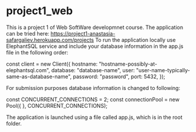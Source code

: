 # project1_web
This is a project 1 of Web SoftWare developmnet course. 
The application can be tried here: https://project1-anastasia-safargaliev.herokuapp.com/projects
To run the application locally use ElephantSQL service and include your database information in the app.js file in the following order:

const client = new Client({
  hostname: "hostname-possibly-at-elephantsql.com",
  database: "database-name",
  user: "user-name-typically-same-as-database-name",
  password: "password",
  port: 5432,
});

For submission purposes database information is changed to following: 

const CONCURRENT_CONNECTIONS = 2;
const connectionPool = new Pool({
}, CONCURRENT_CONNECTIONS);

The application is launched using a file called app.js, which is in the root folder.
